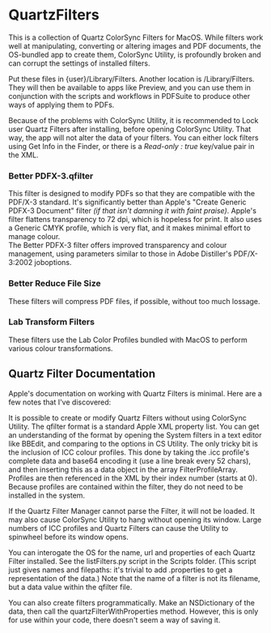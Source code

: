 # QuartzFilters

This is a collection of Quartz ColorSync Filters for MacOS. While filters work well at manipulating, converting or altering images and PDF documents, the OS-bundled app to create them, ColorSync Utility, is profoundly broken and can corrupt the settings of installed filters.

Put these files in {user}/Library/Filters. Another location is /Library/Filters. They will then be available to apps like Preview, and you can use them in conjunction with the scripts and workflows in PDFSuite to produce other ways of applying them to PDFs.

Because of the problems with ColorSync Utility, it is recommended to Lock user Quartz Filters after installing, before opening ColorSync Utility. That way, the app will not alter the data of your filters. You can either lock filters using Get Info in the Finder, or there is a _Read-only : true_ key/value pair in the XML.

### Better PDFX-3.qfilter ###
This filter is designed to modify PDFs so that they are compatible with the PDF/X-3 standard. It's significantly better than Apple's "Create Generic PDFX-3 Document" filter _(if that isn't damning it with faint praise)_. Apple's filter flattens transparency to 72 dpi, which is hopeless for print. It also uses a Generic CMYK profile, which is very flat, and it makes minimal effort to manage colour.  
The Better PDFX-3 filter offers improved transparency and colour management, using parameters similar to those in Adobe Distiller's PDF/X-3:2002 joboptions. 

### Better Reduce File Size ###
These filters will compress PDF files, if possible, without too much lossage. 

### Lab Transform Filters ###
These filters use the Lab Color Profiles bundled with MacOS to perform various colour transformations. 

## Quartz Filter Documentation
Apple's documentation on working with Quartz Filters is minimal. Here are a few notes that I've discovered:

It is possible to create or modify Quartz Filters without using ColorSync Utility. The qfilter format is a standard Apple XML property list. You can get an understanding of the format by opening the System filters in a text editor like BBEdit, and comparing to the options in CS Utility. The only tricky bit is the inclusion of ICC colour profiles. This done by taking the .icc profile's complete data and base64 encoding it (use a line break every 52 chars), and then inserting this as a data object in the array FilterProfileArray. Profiles are then referenced in the XML by their index number (starts at 0). Because profiles are contained within the filter, they do not need to be installed in the system.

If the Quartz Filter Manager cannot parse the Filter, it will not be loaded. It may also cause ColorSync Utility to hang without opening its window. Large numbers of ICC profiles and Quartz Filters can cause the Utility to spinwheel before its window opens.

You can interogate the OS for the name, url and properties of each Quartz Filter installed. See the listFilters.py script in the Scripts folder. (This script just gives names and filepaths: it's trivial to add .properties to get a representation of the data.) Note that the name of a filter is not its filename, but a data value within the qfilter file.

You can also create filters programmatically. Make an NSDictionary of the data, then call the quartzFilterWithProperties method. However, this is only for use within your code, there doesn't seem a way of saving it.
